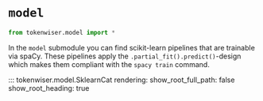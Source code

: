 # `model`

```python
from tokenwiser.model import *
```

In the `model` submodule you can find scikit-learn pipelines that are trainable via spaCy. 
These pipelines apply the `.partial_fit().predict()`-design which makes them compliant with
the `spacy train` command.

::: tokenwiser.model.SklearnCat
    rendering:
        show_root_full_path: false
        show_root_heading: true
